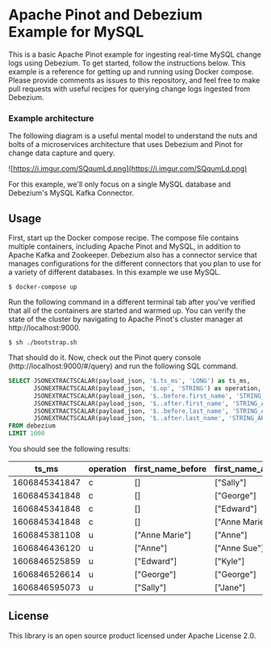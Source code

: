 # Apache Pinot and Debezium Example for MySQL

This is a basic Apache Pinot example for ingesting real-time MySQL change logs using Debezium. To get started, follow the instructions below. This example is a reference for getting up and running using Docker compose. Please provide comments as issues to this repository, and feel free to make pull requests with useful recipes for querying change logs ingested from Debezium.

### Example architecture

The following diagram is a useful mental model to understand the nuts and bolts of a microservices architecture that uses Debezium and Pinot for change data capture and query.

![https://i.imgur.com/SQqumLd.png](https://i.imgur.com/SQqumLd.png)

For this example, we'll only focus on a single MySQL database and Debezium's MySQL Kafka Connector.

## Usage

First, start up the Docker compose recipe. The compose file contains multiple containers, including Apache Pinot and MySQL, in addition to Apache Kafka and Zookeeper. Debezium also has a connector service that manages configurations for the different connectors that you plan to use for a variety of different databases. In this example we use MySQL.

    $ docker-compose up

Run the following command in a different terminal tab after you've verified that all of the containers are started and warmed up. You can verify the state of the cluster by navigating to Apache Pinot's cluster manager at http://localhost:9000.

    $ sh ./bootstrap.sh

That should do it. Now, check out the Pinot query console (http://localhost:9000/#/query) and run the following SQL command.

```sql
SELECT JSONEXTRACTSCALAR(payload_json, '$.ts_ms', 'LONG') as ts_ms,
       JSONEXTRACTSCALAR(payload_json, '$.op', 'STRING') as operation,
       JSONEXTRACTSCALAR(payload_json, '$..before.first_name', 'STRING_ARRAY') as first_name_before,
       JSONEXTRACTSCALAR(payload_json, '$..after.first_name', 'STRING_ARRAY') as first_name_after,
       JSONEXTRACTSCALAR(payload_json, '$..before.last_name', 'STRING_ARRAY') as last_name_before,
       JSONEXTRACTSCALAR(payload_json, '$..after.last_name', 'STRING_ARRAY') as last_name_after
FROM debezium
LIMIT 1000
```

You should see the following results:

|ts_ms        |operation|first_name_before|first_name_after|last_name_before|last_name_after|
|-------------|---------|-----------------|----------------|----------------|---------------|
|1606845341847|c        |[]               |["Sally"]       |[]              |["Thomas"]     |
|1606845341848|c        |[]               |["George"]      |[]              |["Bailey"]     |
|1606845341848|c        |[]               |["Edward"]      |[]              |["Walker"]     |
|1606845341848|c        |[]               |["Anne Marie"]  |[]              |["Kretchmar"]  |
|1606845381108|u        |["Anne Marie"]   |["Anne"]        |["Kretchmar"]   |["Kretchmar"]  |
|1606846436120|u        |["Anne"]         |["Anne Sue"]    |["Kretchmar"]   |["Kretchmar"]  |
|1606846525859|u        |["Edward"]       |["Kyle"]        |["Walker"]      |["Walker"]     |
|1606846526614|u        |["George"]       |["George"]      |["Bailey"]      |["Johannson"]  |
|1606846595073|u        |["Sally"]        |["Jane"]        |["Thomas"]      |["Appleseed"]  |

## License

This library is an open source product licensed under Apache License 2.0.
